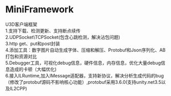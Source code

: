 # MiniFramework
U3D客户端框架  
1.支持下载、检测更新、支持断点续传  
2.UDPSocket\TCPSocket(包含心跳检测，解决沾包问题)  
3.http get、put和post封装  
4.添加工具：数字图片自动生成字体、压缩和解压、Protobuf和Json序列化、AB打包和资源对比  
5.Debugger工具，可视化debug信息，硬件信息，内存信息，优化大量debug信息造成的卡顿（大幅优化)  
6.接入ILRuntime,加入IMessage适配器，支持新协议，解决分析生成代码的bug（修改了protobuf源码不影响核心功能）,protobuf采用3.6.0(支持unity.net3.5以及IL2CPP)  
